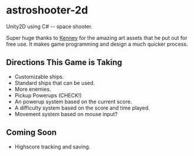 # astroshooter-2d

Unity2D using C# -- space shooter.

Super huge thanks to [Kenney](http://www.kenney.nl/) for the amazing art assets that he put out for free use. It makes game programming and design a much quicker process.

## Directions This Game is Taking
- Customizable ships.
- Standard ships that can be used.
- More enemies.
- Pickup Powerups (CHECK!)
- An powerup system based on the current score.
- A difficulty system based on the score and time played.
- Movement system based on mouse input?

## Coming Soon
- Highscore tracking and saving.
